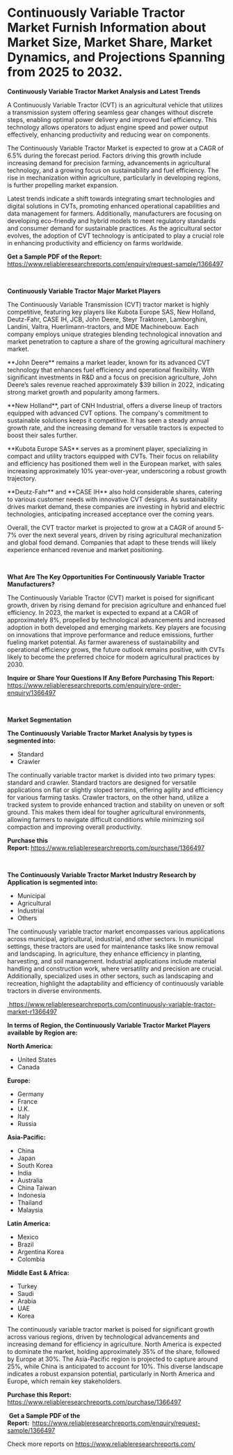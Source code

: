 <p><h1>Continuously Variable Tractor Market Furnish Information about Market Size, Market Share, Market Dynamics, and Projections Spanning from 2025 to 2032.</h1></p><p><strong>Continuously Variable Tractor Market Analysis and Latest Trends</strong></p>
<p><p>A Continuously Variable Tractor (CVT) is an agricultural vehicle that utilizes a transmission system offering seamless gear changes without discrete steps, enabling optimal power delivery and improved fuel efficiency. This technology allows operators to adjust engine speed and power output effectively, enhancing productivity and reducing wear on components. </p><p>The Continuously Variable Tractor Market is expected to grow at a CAGR of 6.5% during the forecast period. Factors driving this growth include increasing demand for precision farming, advancements in agricultural technology, and a growing focus on sustainability and fuel efficiency. The rise in mechanization within agriculture, particularly in developing regions, is further propelling market expansion. </p><p>Latest trends indicate a shift towards integrating smart technologies and digital solutions in CVTs, promoting enhanced operational capabilities and data management for farmers. Additionally, manufacturers are focusing on developing eco-friendly and hybrid models to meet regulatory standards and consumer demand for sustainable practices. As the agricultural sector evolves, the adoption of CVT technology is anticipated to play a crucial role in enhancing productivity and efficiency on farms worldwide.</p></p>
<p><strong>Get a Sample PDF of the Report:&nbsp;</strong> <a href="https://www.reliableresearchreports.com/enquiry/request-sample/1366497?utm_campaign=2192&utm_medium=2&utm_source=Github&utm_content=ia&utm_term=22032025&utm_id=continuously-variable-tractor">https://www.reliableresearchreports.com/enquiry/request-sample/1366497</a></p>
<p>&nbsp;</p>
<p><strong>Continuously Variable Tractor Major Market Players</strong></p>
<p><p>The Continuously Variable Transmission (CVT) tractor market is highly competitive, featuring key players like Kubota Europe SAS, New Holland, Deutz-Fahr, CASE IH, JCB, John Deere, Steyr Traktoren, Lamborghini, Landini, Valtra, Huerlimann-tractors, and MDE Machinebouw. Each company employs unique strategies blending technological innovation and market penetration to capture a share of the growing agricultural machinery market.</p><p>**John Deere** remains a market leader, known for its advanced CVT technology that enhances fuel efficiency and operational flexibility. With significant investments in R&D and a focus on precision agriculture, John Deere’s sales revenue reached approximately $39 billion in 2022, indicating strong market growth and popularity among farmers.</p><p>**New Holland**, part of CNH Industrial, offers a diverse lineup of tractors equipped with advanced CVT options. The company's commitment to sustainable solutions keeps it competitive. It has seen a steady annual growth rate, and the increasing demand for versatile tractors is expected to boost their sales further.</p><p>**Kubota Europe SAS** serves as a prominent player, specializing in compact and utility tractors equipped with CVTs. Their focus on reliability and efficiency has positioned them well in the European market, with sales increasing approximately 10% year-over-year, underscoring a robust growth trajectory.</p><p>**Deutz-Fahr** and **CASE IH** also hold considerable shares, catering to various customer needs with innovative CVT designs. As sustainability drives market demand, these companies are investing in hybrid and electric technologies, anticipating increased acceptance over the coming years.</p><p>Overall, the CVT tractor market is projected to grow at a CAGR of around 5-7% over the next several years, driven by rising agricultural mechanization and global food demand. Companies that adapt to these trends will likely experience enhanced revenue and market positioning.</p></p>
<p>&nbsp;</p>
<p><strong>What Are The Key Opportunities For Continuously Variable Tractor Manufacturers?</strong></p>
<p><p>The Continuously Variable Tractor (CVT) market is poised for significant growth, driven by rising demand for precision agriculture and enhanced fuel efficiency. In 2023, the market is expected to expand at a CAGR of approximately 8%, propelled by technological advancements and increased adoption in both developed and emerging markets. Key players are focusing on innovations that improve performance and reduce emissions, further fueling market potential. As farmer awareness of sustainability and operational efficiency grows, the future outlook remains positive, with CVTs likely to become the preferred choice for modern agricultural practices by 2030.</p></p>
<p><strong>Inquire or Share Your Questions If Any Before Purchasing This Report:</strong> <a href="https://www.reliableresearchreports.com/enquiry/pre-order-enquiry/1366497?utm_campaign=2192&utm_medium=2&utm_source=Github&utm_content=ia&utm_term=22032025&utm_id=continuously-variable-tractor">https://www.reliableresearchreports.com/enquiry/pre-order-enquiry/1366497</a></p>
<p>&nbsp;</p>
<p><strong>Market Segmentation</strong></p>
<p><strong>The Continuously Variable Tractor Market Analysis by types is segmented into:</strong></p>
<p><ul><li>Standard</li><li>Crawler</li></ul></p>
<p><p>The continually variable tractor market is divided into two primary types: standard and crawler. Standard tractors are designed for versatile applications on flat or slightly sloped terrains, offering agility and efficiency for various farming tasks. Crawler tractors, on the other hand, utilize a tracked system to provide enhanced traction and stability on uneven or soft ground. This makes them ideal for tougher agricultural environments, allowing farmers to navigate difficult conditions while minimizing soil compaction and improving overall productivity.</p></p>
<p><strong>Purchase this Report:&nbsp;</strong><a href="https://www.reliableresearchreports.com/purchase/1366497?utm_campaign=2192&utm_medium=2&utm_source=Github&utm_content=ia&utm_term=22032025&utm_id=continuously-variable-tractor">https://www.reliableresearchreports.com/purchase/1366497</a></p>
<p>&nbsp;</p>
<p><strong>The Continuously Variable Tractor Market Industry Research by Application is segmented into:</strong></p>
<p><ul><li>Municipal</li><li>Agricultural</li><li>Industrial</li><li>Others</li></ul></p>
<p><p>The continuously variable tractor market encompasses various applications across municipal, agricultural, industrial, and other sectors. In municipal settings, these tractors are used for maintenance tasks like snow removal and landscaping. In agriculture, they enhance efficiency in planting, harvesting, and soil management. Industrial applications include material handling and construction work, where versatility and precision are crucial. Additionally, specialized uses in other sectors, such as landscaping and recreation, highlight the adaptability and efficiency of continuously variable tractors in diverse environments.</p></p>
<p><a href="https://www.reliableresearchreports.com/continuously-variable-tractor-market-r1366497?utm_campaign=2192&utm_medium=2&utm_source=Github&utm_content=ia&utm_term=22032025&utm_id=continuously-variable-tractor">&nbsp;https://www.reliableresearchreports.com/continuously-variable-tractor-market-r1366497</a></p>
<p><strong>In terms of Region, the Continuously Variable Tractor Market Players available by Region are:</strong></p>
<p>
    <p> <strong> North America: </strong>
        <ul>
            <li>United States</li>
            <li>Canada</li>
        </ul>
        </p> 
    <p> <strong> Europe: </strong>
        <ul>
            <li>Germany</li>
            <li>France</li>
            <li>U.K.</li>
            <li>Italy</li>
            <li>Russia</li>
        </ul>
        </p> 
    <p> <strong> Asia-Pacific: </strong>
        <ul>
            <li>China</li>
            <li>Japan</li>
            <li>South Korea</li>
            <li>India</li>
            <li>Australia</li>
            <li>China Taiwan</li>
            <li>Indonesia</li>
            <li>Thailand</li>
            <li>Malaysia</li>
        </ul>
        </p> 
    <p> <strong> Latin America: </strong>
        <ul>
            <li>Mexico</li>
            <li>Brazil</li>
            <li>Argentina Korea</li>
            <li>Colombia</li>
        </ul>
        </p> 
    <p> <strong> Middle East & Africa: </strong>
        <ul>
            <li>Turkey</li>
            <li>Saudi</li>
            <li>Arabia</li>
            <li>UAE</li>
            <li>Korea</li>
        </ul>
    </p>
    </p>
<p><p>The continuously variable tractor market is poised for significant growth across various regions, driven by technological advancements and increasing demand for efficiency in agriculture. North America is expected to dominate the market, holding approximately 35% of the share, followed by Europe at 30%. The Asia-Pacific region is projected to capture around 25%, while China is anticipated to account for 10%. This diverse landscape indicates a robust expansion potential, particularly in North America and Europe, which remain key stakeholders.</p></p>
<p><strong>Purchase this Report: </strong><a href="https://www.reliableresearchreports.com/purchase/1366497?utm_campaign=2192&utm_medium=2&utm_source=Github&utm_content=ia&utm_term=22032025&utm_id=continuously-variable-tractor">https://www.reliableresearchreports.com/purchase/1366497</a></p>
<p>&nbsp;<strong>Get a Sample PDF of the Report:&nbsp;&nbsp;</strong><a href="https://www.reliableresearchreports.com/enquiry/request-sample/1366497?utm_campaign=2192&utm_medium=2&utm_source=Github&utm_content=ia&utm_term=22032025&utm_id=continuously-variable-tractor">https://www.reliableresearchreports.com/enquiry/request-sample/1366497</a></p>
<p><strong></strong></p>
<p>Check more reports on <a href="https://www.reliableresearchreports.com/?utm_campaign=2192&utm_medium=2&utm_source=Github&utm_content=ia&utm_term=22032025&utm_id=continuously-variable-tractor">https://www.reliableresearchreports.com/</a></p>